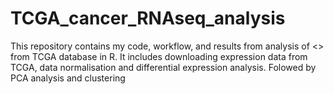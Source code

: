 # TCGA_cancer_RNAseq_analysis
This repository contains my code, workflow, and results from analysis of <> from TCGA database in R. It includes downloading expression data from TCGA, data normalisation and differential expression analysis. Folowed by PCA analysis and clustering
